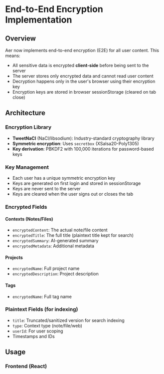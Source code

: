# End-to-End Encryption Implementation

## Overview

Aer now implements end-to-end encryption (E2E) for all user content. This means:
- All sensitive data is encrypted **client-side** before being sent to the server
- The server stores only encrypted data and cannot read user content
- Decryption happens only in the user's browser using their encryption key
- Encryption keys are stored in browser sessionStorage (cleared on tab close)

## Architecture

### Encryption Library
- **TweetNaCl** (NaCl/libsodium): Industry-standard cryptography library
- **Symmetric encryption**: Uses `secretbox` (XSalsa20-Poly1305)
- **Key derivation**: PBKDF2 with 100,000 iterations for password-based keys

### Key Management
- Each user has a unique symmetric encryption key
- Keys are generated on first login and stored in sessionStorage
- Keys are never sent to the server
- Keys are cleared when the user signs out or closes the tab

### Encrypted Fields

#### Contexts (Notes/Files)
- `encryptedContent`: The actual note/file content
- `encryptedTitle`: The full title (plaintext title kept for search)
- `encryptedSummary`: AI-generated summary
- `encryptedMetadata`: Additional metadata

#### Projects
- `encryptedName`: Full project name
- `encryptedDescription`: Project description

#### Tags
- `encryptedName`: Full tag name

### Plaintext Fields (for indexing)
- `title`: Truncated/sanitized version for search indexing
- `type`: Context type (note/file/web)
- `userId`: For user scoping
- Timestamps and IDs

## Usage

### Frontend (React)

